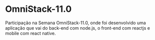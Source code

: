 # OmniStack-11.0

Participação na Semana OmniStack-11.0, onde foi desenvolvido uma aplicação 
que vai do back-end com node.js, o front-end com reactjs e mobile com react native.
